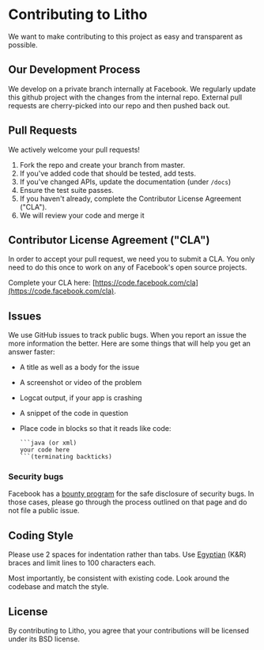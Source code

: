 # Contributing to Litho

We want to make contributing to this project as easy and transparent as possible.

## Our Development Process

We develop on a private branch internally at Facebook. We regularly update this github project with the changes from the internal repo. External pull requests are cherry-picked into our repo and then pushed back out.

## Pull Requests

We actively welcome your pull requests!

1. Fork the repo and create your branch from master.
2. If you've added code that should be tested, add tests.
3. If you've changed APIs, update the documentation (under `/docs`)
4. Ensure the test suite passes.
5. If you haven't already, complete the Contributor License Agreement ("CLA").
6. We will review your code and merge it

## Contributor License Agreement ("CLA")

In order to accept your pull request, we need you to submit a CLA. You only need to do this once to work on any of Facebook's open source projects.

Complete your CLA here: [https://code.facebook.com/cla](https://code.facebook.com/cla).

## Issues

We use GitHub issues to track public bugs.  When you report an issue the more information the better. Here are some things that will help you get an answer faster:

 * A title as well as a body for the issue
 * A screenshot or video of the problem
 * Logcat output, if your app is crashing
 * A snippet of the code in question
 * Place code in blocks so that it reads like code:

    ```
    ```java (or xml)
    your code here
    ```(terminating backticks)
    ```

### Security bugs

Facebook has a [bounty program](https://www.facebook.com/whitehat/) for the safe disclosure of security bugs. In those cases, please go through the process outlined on that page and do not file a public issue.

## Coding Style

Please use 2 spaces for indentation rather than tabs.  Use [Egyptian](https://lehacker.com/wp-content/uploads/2017/01/egyptian-brackets-programming-jargon.jpg) (K&R) braces and limit lines to 100 characters each.

Most importantly, be consistent with existing code.  Look around the codebase and match the style.

## License

By contributing to Litho, you agree that your contributions will be licensed under its BSD license.
